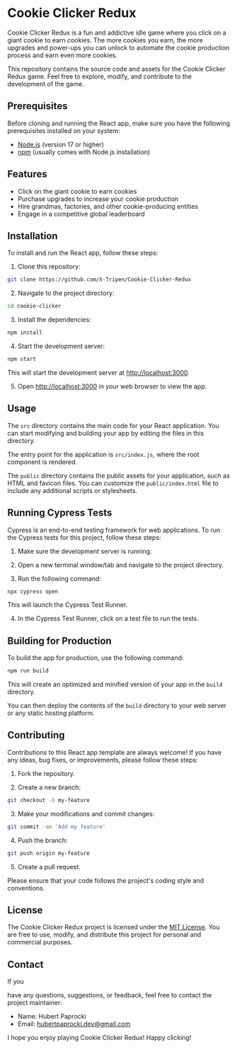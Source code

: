 # Cookie Clicker Redux

Cookie Clicker Redux is a fun and addictive idle game where you click on a giant cookie to earn cookies. The more cookies you earn, the more upgrades and power-ups you can unlock to automate the cookie production process and earn even more cookies.

This repository contains the source code and assets for the Cookie Clicker Redux game. Feel free to explore, modify, and contribute to the development of the game.

## Prerequisites

Before cloning and running the React app, make sure you have the following prerequisites installed on your system:

- [Node.js](https://nodejs.org) (version 17 or higher)
- [npm](https://www.npmjs.com/) (usually comes with Node.js installation)

## Features

- Click on the giant cookie to earn cookies
- Purchase upgrades to increase your cookie production
- Hire grandmas, factories, and other cookie-producing entities
- Engage in a competitive global leaderboard

## Installation

To install and run the React app, follow these steps:

1. Clone this repository:

```bash
git clone https://github.com/X-Tripen/Cookie-Clicker-Redux
```

2. Navigate to the project directory:

```bash
cd cookie-clicker
```

3. Install the dependencies:

```bash
npm install
```

4. Start the development server:

```bash
npm start
```

This will start the development server at [http://localhost:3000](http://localhost:3000).

5. Open [http://localhost:3000](http://localhost:3000) in your web browser to view the app.

## Usage

The `src` directory contains the main code for your React application. You can start modifying and building your app by editing the files in this directory.

The entry point for the application is `src/index.js`, where the root component is rendered.

The `public` directory contains the public assets for your application, such as HTML and favicon files. You can customize the `public/index.html` file to include any additional scripts or stylesheets.

## Running Cypress Tests

Cypress is an end-to-end testing framework for web applications. To run the Cypress tests for this project, follow these steps:

1. Make sure the development server is running.

2. Open a new terminal window/tab and navigate to the project directory.

3. Run the following command:

```bash
npx cypress open
```

This will launch the Cypress Test Runner.

4. In the Cypress Test Runner, click on a test file to run the tests.

## Building for Production

To build the app for production, use the following command:

```bash
npm run build
```

This will create an optimized and minified version of your app in the `build` directory.

You can then deploy the contents of the `build` directory to your web server or any static hosting platform.

## Contributing

Contributions to this React app template are always welcome! If you have any ideas, bug fixes, or improvements, please follow these steps:

1. Fork the repository.

2. Create a new branch:

```bash
git checkout -b my-feature
```

3. Make your modifications and commit changes:

```bash
git commit -am 'Add my feature'
```

4. Push the branch:

```bash
git push origin my-feature
```

5. Create a pull request.

Please ensure that your code follows the project's coding style and conventions.

## License

The Cookie Clicker Redux project is licensed under the [MIT License](LICENSE). You are free to use, modify, and distribute this project for personal and commercial purposes.

## Contact

If you

have any questions, suggestions, or feedback, feel free to contact the project maintainer:

- Name: Hubert Paprocki
- Email: hubertpaprocki.dev@gmail.com

I hope you enjoy playing Cookie Clicker Redux! Happy clicking!
